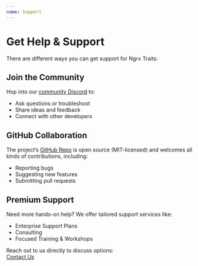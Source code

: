 ```yaml
---
name: Support
---
```


# Get Help & Support

There are different ways you can get support for Ngrx Traits:

## Join the Community

Hop into our [community Discord](https://chat.analogjs.org) to:

- Ask questions or troubleshoot
- Share ideas and feedback
- Connect with other developers

## GitHub Collaboration

The project’s [GitHub Repo](https://github.com/gabrielguerrero/ngrx-traits) is open source (MIT-licensed) and welcomes all kinds of contributions, including:

- Reporting bugs
- Suggesting new features
- Submitting pull requests


## Premium Support

Need more hands-on help? We offer tailored support services like:

- Enterprise Support Plans
- Consulting 
- Focused Training & Workshops

Reach out to us directly to discuss options:  
<a href="mailto:gabriel@g2creativesolutions.com?subject=Support+Inquiry">
Contact Us
</a>
